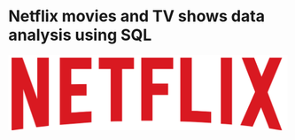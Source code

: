 # Netflix movies and TV shows data analysis using SQL
![netflix logo](https://github.com/mehedibillah46/Netflix_SQL_Project/blob/main/Netflix%20logo.png)
